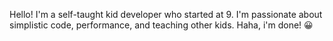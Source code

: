 Hello! I'm a self-taught kid developer who started at 9. I'm passionate about simplistic code, performance, and teaching other kids. Haha, i'm done! 😀
